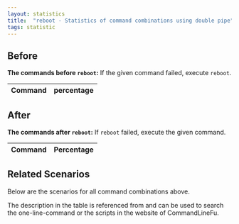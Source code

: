 ```yaml
---
layout: statistics
title:  "reboot - Statistics of command combinations using double pipe"
tags: statistic
---
```


## Before

__The commands before `reboot`:__ If the given command failed, execute `reboot`.

| Command | percentage |
|--------|--------|



## After

__The commands after `reboot`:__ If `reboot` failed, execute the given command.

| Command | Percentage | 
|-------|--------|



## Related Scenarios

Below are the scenarios for all command combinations above.

The description in the table is referenced from and can be used to search the one-line-command or the scripts in the website of CommandLineFu.





